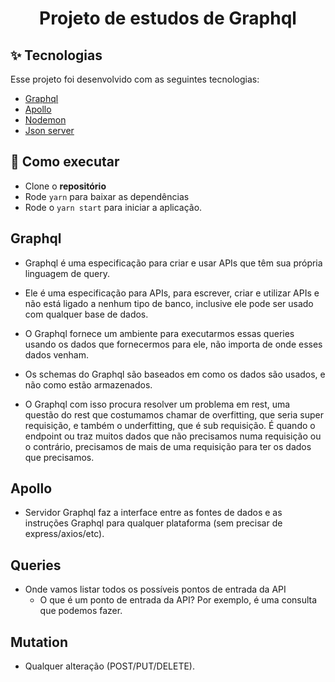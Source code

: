 <h1 align="center">Projeto de estudos de Graphql</h1>

## ✨ Tecnologias

Esse projeto foi desenvolvido com as seguintes tecnologias:

- [Graphql](https://graphql.org/)
- [Apollo](https://graphql.org/)
- [Nodemon](https://nodemon.io/)
- [Json server](https://github.com/typicode/json-server#readme)

## 🚀 Como executar

- Clone o **repositório**
- Rode `yarn` para baixar as dependências
- Rode o `yarn start` para iniciar a aplicação.

## Graphql

-  Graphql é uma especificação para criar e usar APIs que têm sua própria linguagem de query.

- Ele é uma especificação para APIs, para escrever, criar e utilizar APIs e não está ligado a nenhum tipo de banco,
	inclusive ele pode ser usado com qualquer base de dados.

- O Graphql fornece um ambiente para executarmos essas queries usando os dados que fornecermos para ele, não importa de onde esses dados venham.

- Os schemas do Graphql são baseados em como os dados são usados, e não como estão armazenados.

- O Graphql com isso procura resolver um problema em rest, uma questão do rest que costumamos chamar de overfitting, que seria super requisição, e também o underfitting, que é sub requisição. É quando o endpoint ou traz muitos dados que não precisamos numa requisição ou o contrário, precisamos de mais de uma requisição para ter os dados que precisamos.

## Apollo
- Servidor Graphql faz a interface entre as fontes de dados e as instruções Graphql para qualquer plataforma (sem precisar de express/axios/etc).

## Queries

- Onde vamos listar todos os possíveis pontos de entrada da API
  -  O que é um ponto de entrada da API? Por exemplo, é uma consulta que podemos fazer.

## Mutation
- Qualquer alteração (POST/PUT/DELETE).